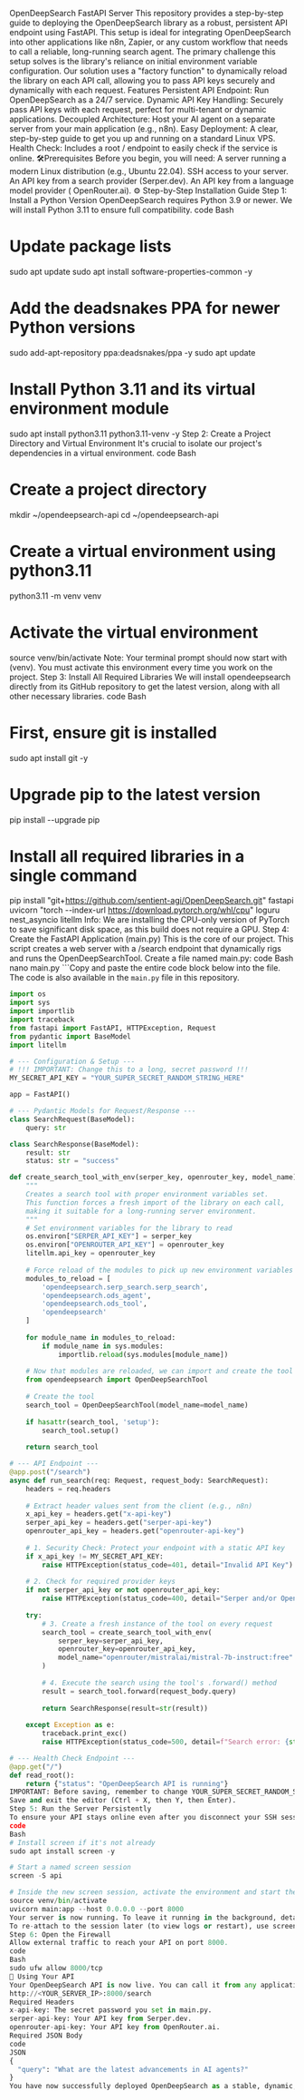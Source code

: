OpenDeepSearch FastAPI Server
This repository provides a step-by-step guide to deploying the OpenDeepSearch library as a robust, persistent API endpoint using FastAPI. This setup is ideal for integrating OpenDeepSearch into other applications like n8n, Zapier, or any custom workflow that needs to call a reliable, long-running search agent.
The primary challenge this setup solves is the library's reliance on initial environment variable configuration. Our solution uses a "factory function" to dynamically reload the library on each API call, allowing you to pass API keys securely and dynamically with each request.
Features
Persistent API Endpoint: Run OpenDeepSearch as a 24/7 service.
Dynamic API Key Handling: Securely pass API keys with each request, perfect for multi-tenant or dynamic applications.
Decoupled Architecture: Host your AI agent on a separate server from your main application (e.g., n8n).
Easy Deployment: A clear, step-by-step guide to get you up and running on a standard Linux VPS.
Health Check: Includes a root / endpoint to easily check if the service is online.
🛠Prerequisites
Before you begin, you will need:
A server running a modern Linux distribution (e.g., Ubuntu 22.04).
SSH access to your server.
An API key from a search provider (Serper.dev).
An API key from a language model provider ( OpenRouter.ai).
⚙️ Step-by-Step Installation Guide
Step 1: Install a Python Version
OpenDeepSearch requires Python 3.9 or newer. We will install Python 3.11 to ensure full compatibility.
code
Bash
# Update package lists
sudo apt update
sudo apt install software-properties-common -y

# Add the deadsnakes PPA for newer Python versions
sudo add-apt-repository ppa:deadsnakes/ppa -y
sudo apt update

# Install Python 3.11 and its virtual environment module
sudo apt install python3.11 python3.11-venv -y
Step 2: Create a Project Directory and Virtual Environment
It's crucial to isolate our project's dependencies in a virtual environment.
code
Bash
# Create a project directory
mkdir ~/opendeepsearch-api
cd ~/opendeepsearch-api

# Create a virtual environment using python3.11
python3.11 -m venv venv

# Activate the virtual environment
source venv/bin/activate
Note: Your terminal prompt should now start with (venv). You must activate this environment every time you work on the project.
Step 3: Install All Required Libraries
We will install opendeepsearch directly from its GitHub repository to get the latest version, along with all other necessary libraries.
code
Bash
# First, ensure git is installed
sudo apt install git -y

# Upgrade pip to the latest version
pip install --upgrade pip

# Install all required libraries in a single command
pip install "git+https://github.com/sentient-agi/OpenDeepSearch.git" fastapi uvicorn "torch --index-url https://download.pytorch.org/whl/cpu" loguru nest_asyncio litellm
Info: We are installing the CPU-only version of PyTorch to save significant disk space, as this build does not require a GPU.
Step 4: Create the FastAPI Application (main.py)
This is the core of our project. This script creates a web server with a /search endpoint that dynamically rigs and runs the OpenDeepSearchTool.
Create a file named main.py:
code
Bash
nano main.py
```Copy and paste the entire code block below into the file. The code is also available in the `main.py` file in this repository.

```python
import os
import sys
import importlib
import traceback
from fastapi import FastAPI, HTTPException, Request
from pydantic import BaseModel
import litellm

# --- Configuration & Setup ---
# !!! IMPORTANT: Change this to a long, secret password !!!
MY_SECRET_API_KEY = "YOUR_SUPER_SECRET_RANDOM_STRING_HERE"

app = FastAPI()

# --- Pydantic Models for Request/Response ---
class SearchRequest(BaseModel):
    query: str

class SearchResponse(BaseModel):
    result: str
    status: str = "success"

def create_search_tool_with_env(serper_key, openrouter_key, model_name):
    """
    Creates a search tool with proper environment variables set.
    This function forces a fresh import of the library on each call,
    making it suitable for a long-running server environment.
    """
    # Set environment variables for the library to read
    os.environ["SERPER_API_KEY"] = serper_key
    os.environ["OPENROUTER_API_KEY"] = openrouter_key
    litellm.api_key = openrouter_key
    
    # Force reload of the modules to pick up new environment variables
    modules_to_reload = [
        'opendeepsearch.serp_search.serp_search',
        'opendeepsearch.ods_agent',
        'opendeepsearch.ods_tool',
        'opendeepsearch'
    ]
    
    for module_name in modules_to_reload:
        if module_name in sys.modules:
            importlib.reload(sys.modules[module_name])
    
    # Now that modules are reloaded, we can import and create the tool
    from opendeepsearch import OpenDeepSearchTool
    
    # Create the tool
    search_tool = OpenDeepSearchTool(model_name=model_name)
    
    if hasattr(search_tool, 'setup'):
        search_tool.setup()
    
    return search_tool

# --- API Endpoint ---
@app.post("/search")
async def run_search(req: Request, request_body: SearchRequest):
    headers = req.headers
    
    # Extract header values sent from the client (e.g., n8n)
    x_api_key = headers.get("x-api-key")
    serper_api_key = headers.get("serper-api-key")
    openrouter_api_key = headers.get("openrouter-api-key")
    
    # 1. Security Check: Protect your endpoint with a static API key
    if x_api_key != MY_SECRET_API_KEY:
        raise HTTPException(status_code=401, detail="Invalid API Key")
    
    # 2. Check for required provider keys
    if not serper_api_key or not openrouter_api_key:
        raise HTTPException(status_code=400, detail="Serper and/or OpenRouter API keys missing")
    
    try:
        # 3. Create a fresh instance of the tool on every request
        search_tool = create_search_tool_with_env(
            serper_key=serper_api_key,
            openrouter_key=openrouter_api_key,
            model_name="openrouter/mistralai/mistral-7b-instruct:free" # Or any other model
        )
        
        # 4. Execute the search using the tool's .forward() method
        result = search_tool.forward(request_body.query)
        
        return SearchResponse(result=str(result))
        
    except Exception as e:
        traceback.print_exc()
        raise HTTPException(status_code=500, detail=f"Search error: {str(e)}")

# --- Health Check Endpoint ---
@app.get("/")
def read_root():
    return {"status": "OpenDeepSearch API is running"}
IMPORTANT: Before saving, remember to change YOUR_SUPER_SECRET_RANDOM_STRING_HERE to your own unique, secret password. This will be used to protect your API.
Save and exit the editor (Ctrl + X, then Y, then Enter).
Step 5: Run the Server Persistently
To ensure your API stays online even after you disconnect your SSH session, we'll use screen.
code
Bash
# Install screen if it's not already
sudo apt install screen -y

# Start a named screen session
screen -S api

# Inside the new screen session, activate the environment and start the Uvicorn server
source venv/bin/activate
uvicorn main:app --host 0.0.0.0 --port 8000
Your server is now running. To leave it running in the background, detach from the session by pressing Ctrl + A, releasing, and then pressing D.
To re-attach to the session later (to view logs or restart), use screen -r api.
Step 6: Open the Firewall
Allow external traffic to reach your API on port 8000.
code
Bash
sudo ufw allow 8000/tcp
🚀 Using Your API
Your OpenDeepSearch API is now live. You can call it from any application (like n8n, Postman, or a custom script) by sending a POST request to:
http://<YOUR_SERVER_IP>:8000/search
Required Headers
x-api-key: The secret password you set in main.py.
serper-api-key: Your API key from Serper.dev.
openrouter-api-key: Your API key from OpenRouter.ai.
Required JSON Body
code
JSON
{
  "query": "What are the latest advancements in AI agents?"
}
You have now successfully deployed OpenDeepSearch as a stable, dynamic, and persistent API service.
